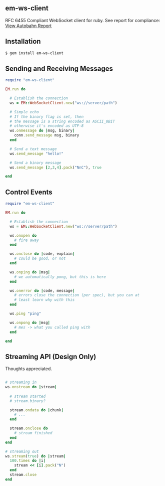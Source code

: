 em-ws-client
------------
RFC 6455 Compliant WebSocket client for ruby.  See report for compliance: [View Autobahn Report][0]

Installation
------------

```bash
$ gem install em-ws-client
```

Sending and Receiving Messages
------------------------------

```ruby
require "em-ws-client"

EM.run do

  # Establish the connection
  ws = EM::WebSocketClient.new("ws://server/path")

  # Simple echo
  # If the binary flag is set, then
  # the message is a string encoded as ASCII_8BIT
  # otherwise it's encoded as UTF-8
  ws.onmessage do |msg, binary|
    conn.send_message msg, binary
  end

  # Send a text message
  ws.send_message "hello!"

  # Send a binary message
  ws.send_message [2,3,4].pack("NnC"), true

end
```

Control Events
--------------

```ruby
require "em-ws-client"

EM.run do

  # Establish the connection
  ws = EM::WebSocketClient.new("ws://server/path")

  ws.onopen do
    # fire away
  end

  ws.onclose do |code, explain|
    # could be good, or not
  end

  ws.onping do |msg|
    # we automatically pong, but this is here
  end

  ws.onerror do |code, message|
    # errors close the connection (per spec), but you can at
    # least learn why with this
  end

  ws.ping "ping"

  ws.onpong do |msg|
    # mes -> what you called ping with
  end

end
```

Streaming API (Design Only)
---------------------------
Thoughts appreciated.

```ruby

# streaming in
ws.onstream do |stream|
  
  # stream started
  # stream.binary?

  stream.ondata do |chunk|
    # ...
  end

  stream.onclose do
    # stream finished
  end
end

# streaming out
ws.stream(true) do |stream|
  100.times do |i|
    stream << [i].pack("N")
  end
  stream.close
end

```

[0]: http://dansimpson.github.com/em-ws-client/autobahn/report.html